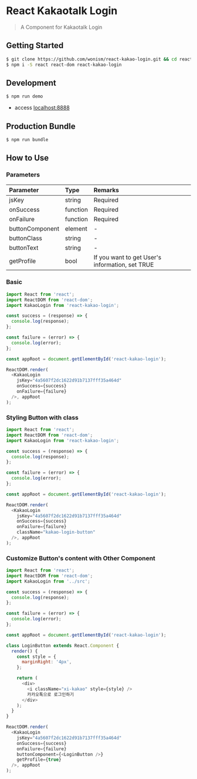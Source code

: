 # React Kakaotalk Login
> A Component for Kakaotalk Login

## Getting Started
```sh
$ git clone https://github.com/wonism/react-kakao-login.git && cd react-kakao-login
$ npm i -S react react-dom react-kakao-login
```

## Development
```sh
$ npm run demo
```
- access [localhost:8888](http://localhost:8888)

## Production Bundle
```sh
$ npm run bundle
```

## How to Use
### Parameters
| Parameter        | Type       | Remarks                                         |
|:-----------------|:-----------|:------------------------------------------------|
| jsKey            | string     | Required                                        |
| onSuccess        | function   | Required                                        |
| onFailure        | function   | Required                                        |
| buttonComponent  | element    | -                                               |
| buttonClass      | string     | -                                               |
| buttonText       | string     | -                                               |
| getProfile       | bool       | If you want to get User's information, set TRUE |

### Basic
```js
import React from 'react';
import ReactDOM from 'react-dom';
import KakaoLogin from 'react-kakao-login';

const success = (response) => {
  console.log(response);
};

const failure = (error) => {
  console.log(error);
};

const appRoot = document.getElementById('react-kakao-login');

ReactDOM.render(
  <KakaoLogin
    jsKey="4a5607f2dc1622d91b7137fff35a464d"
    onSuccess={success}
    onFailure={failure}
  />, appRoot
);
```

### Styling Button with class
```js
import React from 'react';
import ReactDOM from 'react-dom';
import KakaoLogin from 'react-kakao-login';

const success = (response) => {
  console.log(response);
};

const failure = (error) => {
  console.log(error);
};

const appRoot = document.getElementById('react-kakao-login');

ReactDOM.render(
  <KakaoLogin
    jsKey="4a5607f2dc1622d91b7137fff35a464d"
    onSuccess={success}
    onFailure={failure}
    className="kakao-login-button"
  />, appRoot
);
```

### Customize Button's content with Other Component
```js
import React from 'react';
import ReactDOM from 'react-dom';
import KakaoLogin from '../src';

const success = (response) => {
  console.log(response);
};

const failure = (error) => {
  console.log(error);
};

const appRoot = document.getElementById('react-kakao-login');

class LoginButton extends React.Component {
  render() {
    const style = {
      marginRight: '4px',
    };

    return (
      <div>
        <i className="xi-kakao" style={style} />
        카카오톡으로 로그인하기
      </div>
    );
  }
}

ReactDOM.render(
  <KakaoLogin
    jsKey="4a5607f2dc1622d91b7137fff35a464d"
    onSuccess={success}
    onFailure={failure}
    buttonComponent={<LoginButton />}
    getProfile={true}
  />, appRoot
);
```

